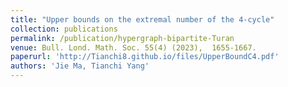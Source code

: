 ```yaml
---
title: "Upper bounds on the extremal number of the 4-cycle"
collection: publications
permalink: /publication/hypergraph-bipartite-Turan
venue: Bull. Lond. Math. Soc. 55(4) (2023),  1655-1667.
paperurl: 'http://Tianchi8.github.io/files/UpperBoundC4.pdf'
authors: 'Jie Ma, Tianchi Yang'
---
```


